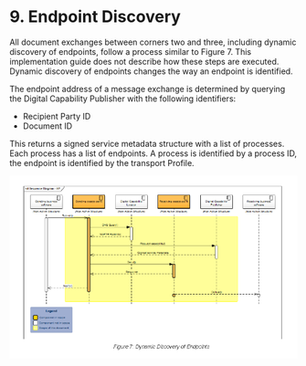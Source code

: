 # 9. Endpoint Discovery 
All document exchanges between corners two and three, including dynamic discovery of endpoints, follow a process similar to Figure 7. This implementation guide does not describe how these steps are executed. Dynamic discovery of endpoints changes the way an endpoint is identified. 

The endpoint address of a message exchange is determined by querying the Digital Capability Publisher with the following identifiers: 

   - Recipient Party ID 
   - Document ID 

This returns a signed service metadata structure with a list of processes. Each process has a list of endpoints. A process is identified by a process ID, the endpoint is identified by the transport Profile. 

![Dynamic-discover_Logo](/images/Endpoint-discovery.PNG)
